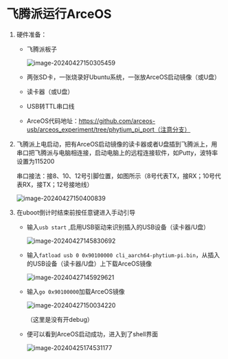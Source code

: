 # 飞腾派运行ArceOS

1. 硬件准备：
   * 飞腾派板子
   
     ![image-20240427150305459](https://github.com/chenlongos/raspi4-with-arceos-doc/blob/master/src/assert/%E9%A3%9E%E8%85%BE%E6%B4%BE%E5%9B%BE%E7%89%87.jpg)
   
   * 两张SD卡，一张烧录好Ubuntu系统，一张放ArceOS启动镜像（或U盘）
   
   * 读卡器（或U盘）
   
   * USB转TTL串口线
   
   * ArceOS代码地址：https://github.com/arceos-usb/arceos_experiment/tree/phytium_pi_port（注意分支）
   
2. 飞腾派上电启动，把有ArceOS启动镜像的读卡器或者U盘插到飞腾派上，用串口把飞腾派与电脑相连接，启动电脑上的远程连接软件，如Putty，波特率设置为115200

   串口接法：接8、10、12号引脚位置，如图所示（8号代表TX，接RX；10号代表RX，接TX；12号接地线）

   ![image-20240427150400839](https://github.com/chenlongos/raspi4-with-arceos-doc/blob/master/src/assert/%E9%A3%9E%E8%85%BE%E6%B4%BE%E4%B8%B2%E5%8F%A3%E8%BF%9E%E6%8E%A5%E7%A4%BA%E6%84%8F%E5%9B%BE.jpg)

3. 在uboot倒计时结束前按任意键进入手动引导
   * 输入`usb start` ,启用USB驱动来识别插入的USB设备（读卡器/U盘）
   
     ![image-20240427145830692](https://github.com/chenlongos/raspi4-with-arceos-doc/blob/master/src/assert/%E9%A3%9E%E8%85%BE%E6%B4%BE%E5%90%AF%E5%8A%A8ArceOS-1.png)
   
   * 输入`fatload usb 0 0x90100000 cli_aarch64-phytium-pi.bin`，从插入的USB设备（读卡器/U盘）上下载ArceOS镜像
   
     ![image-20240427145929621](https://github.com/chenlongos/raspi4-with-arceos-doc/blob/master/src/assert/%E9%A3%9E%E8%85%BE%E6%B4%BE%E5%90%AF%E5%8A%A8ArceOS-2.png)
   
   * 输入`go 0x90100000`加载ArceOS镜像
   
     ![image-20240427150034220](https://github.com/chenlongos/raspi4-with-arceos-doc/blob/master/src/assert/%E9%A3%9E%E8%85%BE%E6%B4%BE%E5%90%AF%E5%8A%A8ArceOS-3.png)
   
     （这里是没有开debug）
   
   * 便可以看到ArceOS启动成功，进入到了shell界面
   
     ![image-20240425174531177](https://github.com/chenlongos/raspi4-with-arceos-doc/blob/master/src/assert/%E9%A3%9E%E8%85%BE%E6%B4%BE%E5%90%AF%E5%8A%A8ArceOS-3.png)
















